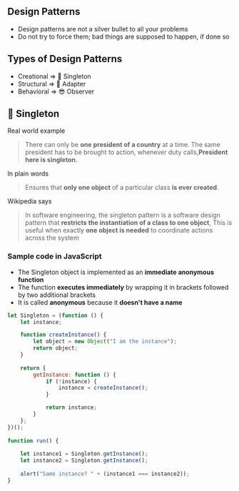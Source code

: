 ## Design Patterns
- Design patterns are not a silver bullet to all your problems
- Do not try to force them; bad things are supposed to happen, if done so


## Types of Design Patterns
- Creational => 💍 Singleton
- Structural => 🔌 Adapter
- Behavioral => 😎 Observer



## 💍 Singleton
Real world example

> There can only be **one president of a country** at a time. The same president has to be brought to action, whenever duty calls,**President here is singleton.**

In plain words

> Ensures that **only one object** of a particular class **is ever created**.

Wikipedia says

> In software engineering, the singleton pattern is a software design pattern that **restricts the instantiation of a class to one object**, This is useful when exactly **one object is needed** to coordinate actions across the system




### Sample code in JavaScript
- The Singleton object is implemented as an **immediate anonymous function**
- The function **executes immediately** by wrapping it in brackets followed by two additional brackets
- It is called **anonymous** because it **doesn't have a name**

```js
let Singleton = (function () {
    let instance;

    function createInstance() {
        let object = new Object("I am the instance");
        return object;
    }
 
    return {
        getInstance: function () {
            if (!instance) {
                instance = createInstance();
            }

            return instance;
        }
    };
})();
 
function run() {
 
    let instance1 = Singleton.getInstance();
    let instance2 = Singleton.getInstance();
 
    alert("Same instance? " + (instance1 === instance2));  
}
```
